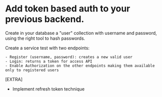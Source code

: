 ### <h1>Add token based auth to your previous backend. </h1>

Create in your database a "user" collection with username and password, using the right tool to hash passwords.

Create a service test with two endpoints:

    - Register (username, password): creates a new valid user
    - Login: returns a token for access API
    - Enable Authorization on the other endpoints making them available only to registered users


[EXTRA]

- Implement refresh token technique
